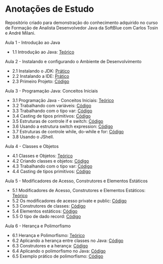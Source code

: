 # Anotações de Estudo
Repositório criado para demonstração do conhecimento adquirido no curso de Formação de Analista Desenvolvedor Java da SoftBlue  com Carlos Tosin e André Milani.

Aula 1 - Introdução ao Java
- 1.1 Introdução ao Java: <a href="./Teórico/Aula 1.1 - Introdução ao Java.md">Teórico</a>

Aula 2 - Instalando e configurando o Ambiente de Desenvolvimento
- 2.1 Instalando o JDK: <a href="./Prático/Aula 2.1 - Instalando e configurando o Ambiente de Desenvolvimento.md">Prático</a>
- 2.2 Instalando a IDE: <a href="./Prático/Aula 2.2 - Instalando a IDE.md">Prático</a>
- 2.3 Primeiro Projeto: <a href="./src/com/example/modulo02/PrimeiroCodigo.java">Código</a>

Aula 3 - Programação Java: Conceitos Iniciais
- 3.1 Programação Java - Conceitos Iniciais: <a href="./Teórico/Aula 3.1 - Programação Java - Conceitos Iniciais.md">Teórico</a>
- 3.2 Trabalhando com variáveis: <a href="./src/com/example/modulo03/TrabalhandoComVariaveis.java">Código</a>
- 3.3 Trabalhando com o tipo var: <a href="./src/com/example/modulo03/VariavelTipoVar.java">Código</a>
- 3.4 Casting de tipos primitivos: <a href="./src/com/example/modulo03/CastingTiposPrimitivos.java">Código</a>
- 3.5 Estruturas de controle if e switch: <a href="./src/com/example/modulo03/IfSwitch.java">Código</a>
- 3.6 Usando a estrutura switch expression: <a href="./src/com/example/modulo03/SwitchExpression.java">Código</a>
- 3.7 Estruturas de controle while, do-while e for: <a href="./src/com/example/modulo03/WhileDowhileFor.java">Código</a>
- 3.8 Usando o JShell.

Aula 4 - Classes e Objetos
- 4.1 Classes e Objetos: <a href="./Teórico/Aula 4.1 - Classes e Objetos.md">Teórico</a>
- 4.2 Criando classes e objetos: <a href="./src/com/example/modulo04/CriandoClassesEObjetos">Código</a>
- 4.3 Trabalhando com o tipo var: <a href="./src/com/example/modulo04/Sobrecarga">Código</a>
- 4.4 Casting de tipos primitivos: <a href="./src/com/example/modulo04/Operacao">Código</a>

Aula 5 - Modificadores de Acesso, Construtores e Elementos Estáticos
- 5.1 Modificadores de Acesso, Construtores e Elementos Estáticos: <a href="./Teórico/Aula 5.1 - Modificadores de Acesso, Construtores e Elementos Estáticos.md">Teórico</a>
- 5.2 Os modificadores de acesso private e public: <a href="./src/com/example/modulo05/ModificadoresDeAcesso">Código</a>
- 5.3 Construtores de classes: <a href="./src/com/example/modulo05/ConstrutoresDeClasses">Código</a>
- 5.4 Elementos estáticos: <a href="./src/com/example/modulo05/ElementosEstaticos">Código</a>
- 5.5 O tipo de dado record: <a href="./src/com/example/modulo05/DadoRecord">Código</a>

Aula 6 - Herança e Polimorfismo
- 6.1 Herança e Polimorfismo: <a href="./Teórico/Aula 6.1 - Herança e Polimorfismo.md">Teórico</a>
- 6.2 Aplicando a herança entre classes no Java: <a href="./src/com/example/modulo06/Heranca">Código</a>
- 6.3 Construtores e a herança: <a href="./src/com/example/modulo06/ConstrutorHeranca">Código</a>
- 6.4 Aplicando o polimorfismo no Java: <a href="./src/com/example/modulo06/Polimorfismo">Código</a>
- 6.5 Exemplo prático de polimorfismo: <a href="./src/com/example/modulo06/PolimorfismoBebida">Código</a>